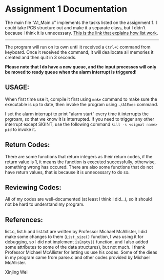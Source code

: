 Assignment 1 Documentation
===
The main file "A1_Main.c" implements the tasks listed on the assignment 1.
I could take PCB structure out and make it a separate class, but I didn't
because I think it is unnecessary. [This is the link that explains how list work](list.md).
***
The program will run on its own until it received a `Ctrl+C` command from
keyboard. Once it received the command, it will deallocate all memories it
created and then quit in 3 seconds.

**Please note that I do have a new queue, and the input processes will only be
moved to ready queue when the alarm interrupt is triggered!**

USAGE:
--------
When first time use it, compile it first using `make` command to make sure the
executable is up to date, then invoke the program using `./A1Exec` command.

I set the alarm interrupt to print "alarm start" every time it interrupts the
prgroam, so that we know it is interrupted. If you need to trigger any other
interrupt except SIGINT, use the following command `kill -s <signal name> pid`
to invoke it.

Return Codes:
--------
There are some functions that return integers as their return codes, if the
return value is 1, it means the function is executed successfully, otherwise,
something wrong has occured. There are also some functions that do not have
return values, that is because it is unnecessary to do so.

Reviewing Codes:
--------
All of my codes are well-documented (at least I think I did...), so it should
not be hard to understand my program.

References:
--------
list.c, list.h and list.txt are written by Professor Michael McAllister, I did
make some changes to them (`List_size()` function, I was using it for debugging,
so I did not implement `isEmpty()` function, and I also added some attributes to
some of the data structures), but not much. I thank Professor Michael
McAllister for letting us use his codes. Some of the dieas in my program came
from parse.c and other codes provided by Michael McAllister.


Xinjing Wei


